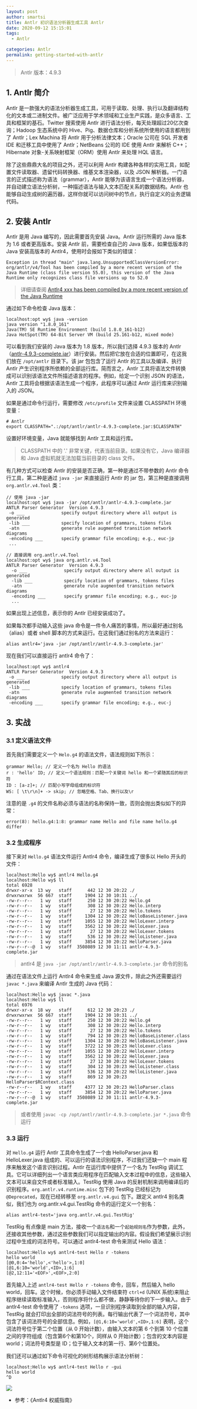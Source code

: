```yaml
---
layout: post
author: smartsi
title: Antlr 初识语法分析器生成工具 Antlr
date: 2020-09-12 15:15:01
tags:
  - Antlr

categories: Antlr
permalink: getting-started-with-antlr
---
```


> Antlr 版本：4.9.3

## 1. Antlr 简介

Antlr 是一款强大的语法分析器生成工具，可用于读取、处理、执行以及翻译结构化的文本或二进制文件。被广泛应用于学术领域和工业生产实践，是众多语言、工具和框架的基石。Twitter 搜索使用 Antlr 进行语法分析，每天处理超过20亿次查询；Hadoop 生态系统中的 Hive、Pig、数据仓库和分析系统所使用的语言都用到了 Antlr；Lex Machina 将 Antlr 用于分析法律文本；Oracle 公司在 SQL 开发者 IDE 和迁移工具中使用了 Antlr；NetBeans 公司的 IDE 使用 Antlr 来解析 C++；Hibernate 对象-关系映射框架（ORM）使用 Antlr 来处理 HQL 语言。

除了这些鼎鼎大名的项目之外，还可以利用 Antlr 构建各种各样的实用工具，如配置文件读取器、遗留代码转换器、维基文本渲染器，以及 JSON 解析器。一门语言的正式描述称为语法（grammar），Antlr 能够为该语言生成一个语法分析器，并自动建立语法分析树，一种描述语法与输入文本匹配关系的数据结构。Antlr 也能够自动生成树的遍历器，这样你就可以访问树中的节点，执行自定义的业务逻辑代码。

## 2. 安装 Antlr

Antlr 是用 Java 编写的，因此需要首先安装 Java。Antlr 运行所需的 Java 版本为 1.6 或者更高版本。安装 Antlr 前，需要检查自己的 Java 版本，如果低版本的 Java 安装高版本的 Antlr4，使用时会报如下类似的错误：
```
Exception in thread "main" java.lang.UnsupportedClassVersionError: org/antlr/v4/Tool has been compiled by a more recent version of the Java Runtime (class file version 55.0), this version of the Java Runtime only recognizes class file versions up to 52.0
```
> 详细请查阅 [Antlr4 xxx has been compiled by a more recent version of the Java Runtime](https://smartsi.blog.csdn.net/article/details/128500045)

通过如下命令检查 Java 版本：
```
localhost:opt wy$ java -version
java version "1.8.0_161"
Java(TM) SE Runtime Environment (build 1.8.0_161-b12)
Java HotSpot(TM) 64-Bit Server VM (build 25.161-b12, mixed mode)
```
可以看到我们安装的 Java 版本为 1.8 版本，所以我们选择 4.9.3 版本的 Antlr（[antlr-4.9.3-complete.jar](https://www.antlr.org/download.html)）进行安装。然后把它放在合适的位置即可，在这我们放在 `/opt/antlr` 目录下。该 jar 包包含了运行 Antlr 的工具以及编译、执行 Antlr 产生识别程序所依赖的全部运行库。简而言之，Antlr 工具将语法文件转换成可以识别该语法文件所描述语言的程序。例如，给定一个识别 JSON 的语法，Antlr 工具将会根据该语法生成一个程序，此程序可以通过 Antlr 运行库来识别输入的 JSON。

如果是通过命令行运行，需要修改 `/etc/profile` 文件来设置 CLASSPATH 环境变量：
```
# Antlr
export CLASSPATH=".:/opt/antlr/antlr-4.9.3-complete.jar:$CLASSPATH"
```
设置好环境变量，Java 就能够找到 Antlr 工具和运行库。

> CLASSPATH 中的 '.' 非常关键，代表当前目录。如果没有它，Java 编译器和 Java 虚拟机就无法加载当前目录的 class 文件。

有几种方式可以检查 Antlr 的安装是否正确，第一种是通过不带参数的 Antlr 命令行工具，第二种是通过 `java -jar` 来直接运行 Antlr 的 jar 包，第三种是直接调用 `org.antlr.v4.Tool` 类：
```
// 使用 java -jar
localhost:opt wy$ java -jar /opt/antlr/antlr-4.9.3-complete.jar
ANTLR Parser Generator  Version 4.9.3
 -o ___              specify output directory where all output is generated
 -lib ___            specify location of grammars, tokens files
 -atn                generate rule augmented transition network diagrams
 -encoding ___       specify grammar file encoding; e.g., euc-jp
 ...

// 直接调用 org.antlr.v4.Tool
localhost:opt wy$ java org.antlr.v4.Tool
ANTLR Parser Generator  Version 4.9.3
  -o ___              specify output directory where all output is generated
  -lib ___            specify location of grammars, tokens files
  -atn                generate rule augmented transition network diagrams
  -encoding ___       specify grammar file encoding; e.g., euc-jp
  ...
```
如果出现上述信息，表示你的 Antlr 已经安装成功了。

如果每次都手动输入这些 java 命令是一件令人痛苦的事情，所以最好通过别名（alias）或者 shell 脚本的方式来运行。在这我们通过别名的方法来运行：
```
alias antlr4='java -jar /opt/antlr/antlr-4.9.3-complete.jar'
```
现在我们可以直接运行 antlr4 命令了：
```
localhost:opt wy$ antlr4
ANTLR Parser Generator  Version 4.9.3
 -o ___              specify output directory where all output is generated
 -lib ___            specify location of grammars, tokens files
 -atn                generate rule augmented transition network diagrams
 -encoding ___       specify grammar file encoding; e.g., euc-j
```

## 3. 实战

### 3.1 定义语法文件

首先我们需要定义一个 `Helo.g4` 的语法文件，语法规则如下所示：
```
grammar Hello; // 定义一个名为 Hello 的语法
r : 'hello' ID; // 定义一个语法规则：匹配一个关键词 hello 和一个紧随其后的标识符
ID : [a-z]+; // 匹配小写字母组成的标识符
WS: [ \t\r\n]+ -> skip; // 忽略空格、Tab、换行以及\r
```
注意的是 `.g4` 的文件名称必须与语法的名称保持一致，否则会抛出类似如下的异常：
```
error(8): hello.g4:1:8: grammar name Hello and file name hello.g4 differ
```

### 3.2 生成程序

接下来对 `Hello.g4` 语法文件运行 Antlr4 命令，编译生成了很多以 Hello 开头的文件：
```
localhost:Hello wy$ antlr4 Hello.g4
localhost:Hello wy$ ll
total 6928
drwxr-xr-x  13 wy   staff      442 12 30 20:22 ./
drwxrwxrwx  56 667  staff     1904 12 30 10:31 ../
-rw-r--r--   1 wy   staff      250 12 30 20:22 Hello.g4
-rw-r--r--   1 wy   staff      308 12 30 20:22 Hello.interp
-rw-r--r--   1 wy   staff       27 12 30 20:22 Hello.tokens
-rw-r--r--   1 wy   staff     1304 12 30 20:22 HelloBaseListener.java
-rw-r--r--   1 wy   staff     1055 12 30 20:22 HelloLexer.interp
-rw-r--r--   1 wy   staff     3562 12 30 20:22 HelloLexer.java
-rw-r--r--   1 wy   staff       27 12 30 20:22 HelloLexer.tokens
-rw-r--r--   1 wy   staff      536 12 30 20:22 HelloListener.java
-rw-r--r--   1 wy   staff     3854 12 30 20:22 HelloParser.java
-rw-r--r--@  1 wy   staff  3508089 12 30 11:11 antlr-4.9.3-complete.jar
```
> antlr4 是 `java -jar /opt/antlr/antlr-4.9.3-complete.jar` 命令的别名

通过在语法文件上运行 Antlr4 命令来生成 Java 源文件，除此之外还需要运行 `javac *.java` 来编译 Antlr 生成的 Java 代码：
```
localhost:Hello wy$ javac *.java
localhost:Hello wy$ ll
total 6976
drwxr-xr-x  18 wy   staff      612 12 30 20:23 ./
drwxrwxrwx  56 667  staff     1904 12 30 10:31 ../
-rw-r--r--   1 wy   staff      250 12 30 20:22 Hello.g4
-rw-r--r--   1 wy   staff      308 12 30 20:22 Hello.interp
-rw-r--r--   1 wy   staff       27 12 30 20:22 Hello.tokens
-rw-r--r--   1 wy   staff      794 12 30 20:23 HelloBaseListener.class
-rw-r--r--   1 wy   staff     1304 12 30 20:22 HelloBaseListener.java
-rw-r--r--   1 wy   staff     3722 12 30 20:23 HelloLexer.class
-rw-r--r--   1 wy   staff     1055 12 30 20:22 HelloLexer.interp
-rw-r--r--   1 wy   staff     3562 12 30 20:22 HelloLexer.java
-rw-r--r--   1 wy   staff       27 12 30 20:22 HelloLexer.tokens
-rw-r--r--   1 wy   staff      304 12 30 20:23 HelloListener.class
-rw-r--r--   1 wy   staff      536 12 30 20:22 HelloListener.java
-rw-r--r--   1 wy   staff      869 12 30 20:23 HelloParser$RContext.class
-rw-r--r--   1 wy   staff     4377 12 30 20:23 HelloParser.class
-rw-r--r--   1 wy   staff     3854 12 30 20:22 HelloParser.java
-rw-r--r--@  1 wy   staff  3508089 12 30 11:11 antlr-4.9.3-complete.jar
```
> 或者使用 `javac -cp /opt/antlr/antlr-4.9.3-complete.jar *.java` 命令运行

### 3.3 运行

对 `Hello.g4` 运行 Antlr 工具命令生成了一个由 HelloParser.java 和 HelloLexer.java 组成的、可以运行的语法识别程序，不过我们还缺一个 main 程序来触发这个语言识别过程。Antlr 在运行库中提供了一个名为 TestRig 调试工具。它可以详细列出一个语言类应用程序在匹配输入文本过程中的信息，这些输入文本可以来自文件或者标准输入。TestRig 使用 Java 的反射机制来调用编译后的识别程序。`org.antlr.v4.runtime.misc` 包下的 TestRig 已经标记为 `@Deprecated`，现在已经转移至 `org.antlr.v4.gui` 包下。跟定义 antlr4 别名类似，我们也为 org.antlr.v4.gui.TestRig 命令的运行定义一个别名：
```
alias antlr4-test='java org.antlr.v4.gui.TestRig'
```
TestRig 有点像是 main 方法，接收一个`语法名`和一个`起始规则名`作为参数，此外，还接收其他参数，通过这些参数我们可以指定输出的内容。假设我们希望展示识别过程中生成的词法符号。可以通过 antlr4-test 命令来测试 Hello 语法：
```
localhost:Hello wy$ antlr4-test Hello r -tokens
hello world
[@0,0:4='hello',<'hello'>,1:0]
[@1,6:10='world',<ID>,1:6]
[@2,12:11='<EOF>',<EOF>,2:0]
```
首先输入上述 `antlr4-test Hello r -tokens` 命令，回车，然后输入 hello world，回车。这个时候，你必须手动输入文件结束符 `ctrl+d` (UNIX 系统)来阻止程序继续读取标准输入，否则程序将什么都不做，静静等待你的下一步输入。由于 antlr4-test 命令使用了 `-tokens` 选项，一旦识别程序读取到全部的输入内容，TestRig 就会打印出全部的词法符号的列表。每行输出代表了一个词法符号，其中包含了该词法符号的全部信息。例如，`[@1,6:10='world',<ID>,1:6]` 表明，这个词法符号位于第二个位置（从 0 开始计数），由输入文本的第 6 个到第 10 个位置之间的字符组成（包含第6个和第10个，同样从 0 开始计数）；包含的文本内容是 world；词法符号类型是 ID；位于输入文本的第一行、第6个位置处。

我们还可以通过如下命令可视化的树形结构展示语法分析树：
```
localhost:Hello wy$ antlr4-test Hello r -gui
hello world
^D
```

![](https://github.com/sjf0115/ImageBucket/blob/main/Antlr/getting-started-with-antlr.png?raw=true)

- 参考：《Antlr4 权威指南》
